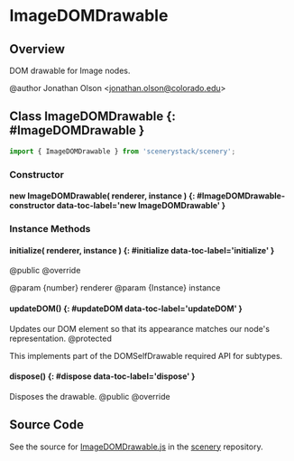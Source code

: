 # ImageDOMDrawable

## Overview

DOM drawable for Image nodes.

@author Jonathan Olson &lt;jonathan.olson@colorado.edu&gt;

## Class ImageDOMDrawable {: #ImageDOMDrawable }


```js
import { ImageDOMDrawable } from 'scenerystack/scenery';
```
### Constructor

#### new ImageDOMDrawable( renderer, instance ) {: #ImageDOMDrawable-constructor data-toc-label='new ImageDOMDrawable' }

### Instance Methods

#### initialize( renderer, instance ) {: #initialize data-toc-label='initialize' }

@public
@override

@param {number} renderer
@param {Instance} instance

#### updateDOM() {: #updateDOM data-toc-label='updateDOM' }

Updates our DOM element so that its appearance matches our node's representation.
@protected

This implements part of the DOMSelfDrawable required API for subtypes.

#### dispose() {: #dispose data-toc-label='dispose' }

Disposes the drawable.
@public
@override



## Source Code

See the source for [ImageDOMDrawable.js](https://github.com/phetsims/scenery/blob/main/js/display/drawables/ImageDOMDrawable.js) in the [scenery](https://github.com/phetsims/scenery) repository.
